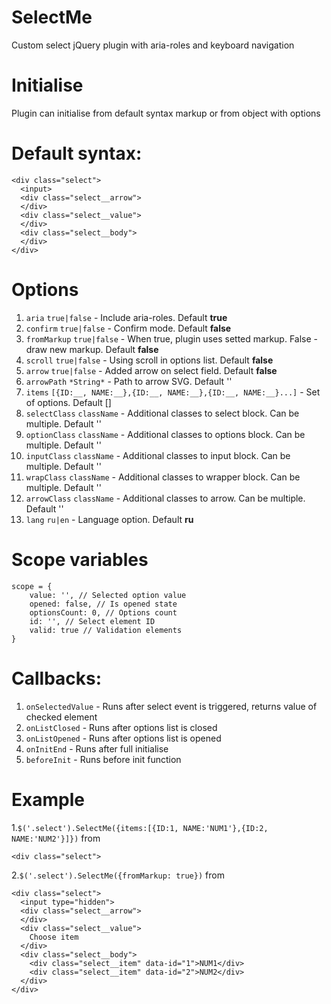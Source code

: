 # SelectMe
Custom select jQuery plugin with aria-roles and keyboard navigation

# Initialise
Plugin can initialise from default syntax markup or from object with options

# Default syntax:
```
<div class="select">
  <input>
  <div class="select__arrow">
  </div>
  <div class="select__value">
  </div>
  <div class="select__body">
  </div>
</div>
```

# Options
1. `aria` `true|false` - Include aria-roles. Default **true**
2. `confirm` `true|false` - Confirm mode. Default **false**
3. `fromMarkup` `true|false` - When true, plugin uses setted markup. False - draw new markup. Default **false**
4. `scroll` `true|false` - Using scroll in options list. Default **false**
5. `arrow` `true|false` - Added arrow on select field. Default **false**
6. `arrowPath` `*String*` - Path to arrow SVG. Default ''
7. `items` `[{ID:__, NAME:__},{ID:__, NAME:__},{ID:__, NAME:__}...]` - Set of options. Default []
8. `selectClass` `className` - Additional classes to select block. Can be multiple. Default ''
9. `optionClass` `className` - Additional classes to options block. Can be multiple. Default ''
10. `inputClass` `className` - Additional classes to input block. Can be multiple. Default ''
11. `wrapClass` `className` - Additional classes to wrapper block. Can be multiple. Default ''
12. `arrowClass` `className` - Additional classes to arrow. Can be multiple. Default ''
13. `lang` `ru|en` - Language option. Default **ru**

# Scope variables
```
scope = {
    value: '', // Selected option value
    opened: false, // Is opened state 
    optionsCount: 0, // Options count
    id: '', // Select element ID
    valid: true // Validation elements
}
```

# Callbacks:
1. `onSelectedValue` - Runs after select event is triggered, returns value of checked element
2. `onListClosed` - Runs after options list is closed
3. `onListOpened` - Runs after options list is opened
4. `onInitEnd` - Runs after full initialise
5. `beforeInit` - Runs before init function

# Example
1.`$('.select').SelectMe({items:[{ID:1, NAME:'NUM1'},{ID:2, NAME:'NUM2'}]})`
from
```
<div class="select">
```
2.`$('.select').SelectMe({fromMarkup: true})`
from
```
<div class="select">
  <input type="hidden">
  <div class="select__arrow">
  </div>
  <div class="select__value">
    Choose item
  </div>
  <div class="select__body">
    <div class="select__item" data-id="1">NUM1</div>
    <div class="select__item" data-id="2">NUM2</div>
  </div>
</div>
```